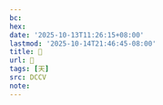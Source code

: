 ```yaml
---
bc:
hex:
date: '2025-10-13T11:26:15+08:00'
lastmod: '2025-10-14T21:46:45-08:00'
title: 󰎳
url: 󰎳
tags: [天]
src: DCCV
note:
---
```

